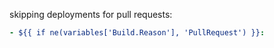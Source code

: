 skipping deployments for pull requests:
```yaml
- ${{ if ne(variables['Build.Reason'], 'PullRequest') }}:
```
